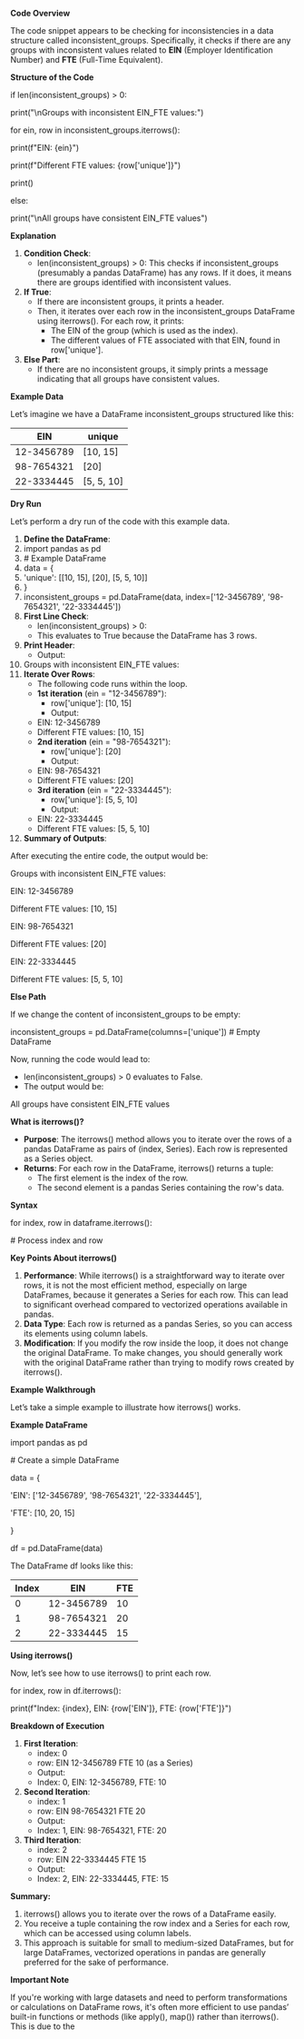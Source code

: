 **Code Overview**

The code snippet appears to be checking for inconsistencies in a data structure called inconsistent_groups. Specifically, it checks if there are any groups with inconsistent values related to **EIN** (Employer Identification Number) and **FTE** (Full-Time Equivalent).

**Structure of the Code**

if len(inconsistent_groups) > 0:

print("\\nGroups with inconsistent EIN_FTE values:")

for ein, row in inconsistent_groups.iterrows():

print(f"EIN: {ein}")

print(f"Different FTE values: {row\['unique'\]}")

print()

else:

print("\\nAll groups have consistent EIN_FTE values")

**Explanation**

1. **Condition Check**:
    - len(inconsistent_groups) > 0: This checks if inconsistent_groups (presumably a pandas DataFrame) has any rows. If it does, it means there are groups identified with inconsistent values.
2. **If True**:
    - If there are inconsistent groups, it prints a header.
    - Then, it iterates over each row in the inconsistent_groups DataFrame using iterrows(). For each row, it prints:
        - The EIN of the group (which is used as the index).
        - The different values of FTE associated with that EIN, found in row\['unique'\].
3. **Else Part**:
    - If there are no inconsistent groups, it simply prints a message indicating that all groups have consistent values.

**Example Data**

Let’s imagine we have a DataFrame inconsistent_groups structured like this:

| **EIN** | **unique** |
| --- | --- |
| 12-3456789 | \[10, 15\] |
| 98-7654321 | \[20\] |
| 22-3334445 | \[5, 5, 10\] |

**Dry Run**

Let’s perform a dry run of the code with this example data.

1. **Define the DataFrame**:
2. import pandas as pd
3. \# Example DataFrame
4. data = {
5. 'unique': \[\[10, 15\], \[20\], \[5, 5, 10\]\]
6. }
7. inconsistent_groups = pd.DataFrame(data, index=\['12-3456789', '98-7654321', '22-3334445'\])
8. **First Line Check**:
    - len(inconsistent_groups) > 0:
    - This evaluates to True because the DataFrame has 3 rows.
9. **Print Header**:
    - Output:
10. Groups with inconsistent EIN_FTE values:
11. **Iterate Over Rows**:
    - The following code runs within the loop.
    - **1st iteration** (ein = "12-3456789"):
        - row\['unique'\]: \[10, 15\]
        - Output:
    - EIN: 12-3456789
    - Different FTE values: \[10, 15\]
    - **2nd iteration** (ein = "98-7654321"):
        - row\['unique'\]: \[20\]
        - Output:
    - EIN: 98-7654321
    - Different FTE values: \[20\]
    - **3rd iteration** (ein = "22-3334445"):
        - row\['unique'\]: \[5, 5, 10\]
        - Output:
    - EIN: 22-3334445
    - Different FTE values: \[5, 5, 10\]
12. **Summary of Outputs**:

After executing the entire code, the output would be:

Groups with inconsistent EIN_FTE values:

EIN: 12-3456789

Different FTE values: \[10, 15\]

EIN: 98-7654321

Different FTE values: \[20\]

EIN: 22-3334445

Different FTE values: \[5, 5, 10\]

**Else Path**

If we change the content of inconsistent_groups to be empty:

inconsistent_groups = pd.DataFrame(columns=\['unique'\]) # Empty DataFrame

Now, running the code would lead to:

- len(inconsistent_groups) > 0 evaluates to False.
- The output would be:

All groups have consistent EIN_FTE values

**What is iterrows()?**

- **Purpose**: The iterrows() method allows you to iterate over the rows of a pandas DataFrame as pairs of (index, Series). Each row is represented as a Series object.
- **Returns**: For each row in the DataFrame, iterrows() returns a tuple:
  - The first element is the index of the row.
  - The second element is a pandas Series containing the row's data.

**Syntax**

for index, row in dataframe.iterrows():

\# Process index and row

**Key Points About iterrows()**

1. **Performance**: While iterrows() is a straightforward way to iterate over rows, it is not the most efficient method, especially on large DataFrames, because it generates a Series for each row. This can lead to significant overhead compared to vectorized operations available in pandas.
2. **Data Type**: Each row is returned as a pandas Series, so you can access its elements using column labels.
3. **Modification**: If you modify the row inside the loop, it does not change the original DataFrame. To make changes, you should generally work with the original DataFrame rather than trying to modify rows created by iterrows().

**Example Walkthrough**

Let’s take a simple example to illustrate how iterrows() works.

**Example DataFrame**

import pandas as pd

\# Create a simple DataFrame

data = {

'EIN': \['12-3456789', '98-7654321', '22-3334445'\],

'FTE': \[10, 20, 15\]

}

df = pd.DataFrame(data)

The DataFrame df looks like this:

| **Index** | **EIN** | **FTE** |
| --- | --- | --- |
| 0   | 12-3456789 | 10  |
| 1   | 98-7654321 | 20  |
| 2   | 22-3334445 | 15  |

**Using iterrows()**

Now, let’s see how to use iterrows() to print each row.

for index, row in df.iterrows():

print(f"Index: {index}, EIN: {row\['EIN'\]}, FTE: {row\['FTE'\]}")

**Breakdown of Execution**

1. **First Iteration**:
    - index: 0
    - row: EIN 12-3456789 FTE 10 (as a Series)
    - Output:
    - Index: 0, EIN: 12-3456789, FTE: 10
2. **Second Iteration**:
    - index: 1
    - row: EIN 98-7654321 FTE 20
    - Output:
    - Index: 1, EIN: 98-7654321, FTE: 20
3. **Third Iteration**:
    - index: 2
    - row: EIN 22-3334445 FTE 15
    - Output:
    - Index: 2, EIN: 22-3334445, FTE: 15

**Summary:**

1. iterrows() allows you to iterate over the rows of a DataFrame easily.
2. You receive a tuple containing the row index and a Series for each row, which can be accessed using column labels.
3. This approach is suitable for small to medium-sized DataFrames, but for large DataFrames, vectorized operations in pandas are generally preferred for the sake of performance.

**Important Note**

If you're working with large datasets and need to perform transformations or calculations on DataFrame rows, it's often more efficient to use pandas’ built-in functions or methods (like apply(), map()) rather than iterrows(). This is due to the
